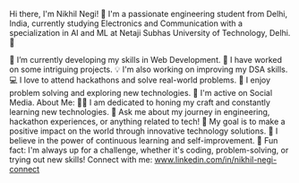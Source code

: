 Hi there, I'm Nikhil Negi! 👋
I'm a passionate engineering student from Delhi, India, currently studying Electronics and Communication with a specialization in AI and ML at Netaji Subhas University of Technology, Delhi. 🚀

🔭 I’m currently developing my skills in Web Development.
🌟 I have worked on some intriguing projects.
💡 I'm also working on improving my DSA skills.
💻 I love to attend hackathons and solve real-world problems.
🧠 I enjoy problem solving and exploring new technologies.
📱 I'm active on Social Media.
About Me:
👨‍💻 I am dedicated to honing my craft and constantly learning new technologies.
💬 Ask me about my journey in engineering, hackathon experiences, or anything related to tech!
🎯 My goal is to make a positive impact on the world through innovative technology solutions.
🌱 I believe in the power of continuous learning and self-improvement.
🚀 Fun fact: I'm always up for a challenge, whether it's coding, problem-solving, or trying out new skills!
Connect with me: www.linkedin.com/in/nikhil-negi-connect
